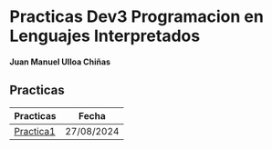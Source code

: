 # Practicas Dev3 Programacion en Lenguajes Interpretados
#### Juan Manuel Ulloa Chiñas

## Practicas

| Practicas | Fecha |
| --------- | --------- |
| [Practica1](https://github.com/SonocJM/practicas-3dev/blob/main/practica-1.md)| 27/08/2024|